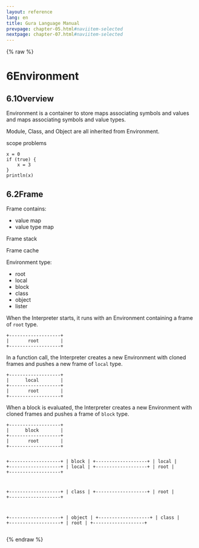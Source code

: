 ```yaml
---
layout: reference
lang: en
title: Gura Language Manual
prevpage: chapter-05.html#naviitem-selected
nextpage: chapter-07.html#naviitem-selected
---
```

{% raw %}
<h1><span class="caption-index-1">6</span>Environment</h1>
<h2><span class="caption-index-2">6.1</span><a name="anchor-6-1"></a>Overview</h2>
<p>
Environment is a container to store maps associating symbols and values and maps associating symbols and value types.
</p>
<p>
Module, Class, and Object are all inherited from Environment.
</p>
<p>
scope problems
</p>
<pre class="highlight"><code>x = 0
if (true) {
    x = 3
}
println(x)
</code></pre>
<h2><span class="caption-index-2">6.2</span><a name="anchor-6-2"></a>Frame</h2>
<p>
Frame contains:
</p>
<ul>
<li>value map</li>
<li>value type map</li>
</ul>
<p>
Frame stack
</p>
<p>
Frame cache
</p>
<p>
Environment type:
</p>
<ul>
<li>root</li>
<li>local</li>
<li>block</li>
<li>class</li>
<li>object</li>
<li>lister</li>
</ul>
<p>
When the Interpreter starts, it runs with an Environment containing a frame of <code class="highlighter-rouge">root</code> type.
</p>
<pre class="highlight"><code>+-------------------+
|       root        |
+-------------------+
</code></pre>
<p>
In a function call, the Interpreter creates a new Environment with cloned frames and pushes a new frame of <code class="highlighter-rouge">local</code> type.
</p>
<pre class="highlight"><code>+-------------------+
|      local        |
+-------------------+
|       root        |
+-------------------+
</code></pre>
<p>
When a block is evaluated, the Interpreter creates a new Environment with cloned frames and pushes a frame of <code class="highlighter-rouge">block</code> type.
</p>
<pre class="highlight"><code>+-------------------+
|      block        |
+-------------------+
|       root        |
+-------------------+



+-------------------+
|      block        |
+-------------------+
|      local        |
+-------------------+
|      local        |
+-------------------+
|       root        |
+-------------------+


+-------------------+
|      class        |
+-------------------+
|       root        |
+-------------------+


+-------------------+
|      object       |
+-------------------+
|      class        |
+-------------------+
|       root        |
+-------------------+
</code></pre>
{% endraw %}
